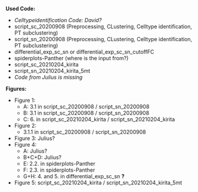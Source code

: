 **Used Code:**
- *Celltypeidentification Code: David?*
- script_sc_20200908 (Preprocessing, CLustering, Celltype identification, PT subclustering)
- script_sn_20200908 (Preprocessing, CLustering, Celltype identification, PT subclustering)
- differential_exp_sc_sn or differential_exp_sc_sn_cutoffFC
- spiderplots-Panther (where is the input from?) 
- script_sc_20210204_kirita
- script_sn_20210204_kirita_5mt
- *Code from Julius is missing*

**Figures:**
- Figure 1: 
  - A: 3.1 in script_sc_20200908 / script_sn_20200908
  - B: 3.1 in script_sc_20200908 / script_sn_20200908
  - C: 6. in script_sc_20210204_kirita / script_sn_20210204_kirita 
- Figure 2: 
  - 3.1.1 in script_sc_20200908 / script_sn_20200908
- Figure 3: Julius? 
- Figure 4:
  - A: Julius?
  - B+C+D: Julius?
  - E: 2.2. in spiderplots-Panther
  - F: 2.3. in spiderplots-Panther
  - G+H: 4. and 5. in differential_exp_sc_sn **?**
- Figure 5: script_sc_20210204_kirita / script_sn_20210204_kirita_5mt
